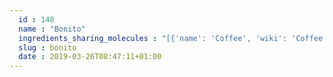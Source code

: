 ```yaml
---
  id : 148
  name : "Bonito"
  ingredients_sharing_molecules : "[{'name': 'Coffee', 'wiki': 'Coffee', 'id': 46, 'category': 'Beverage Caffeinated', 'common_molecules': [6429333, 6560, 7267, 11902, 11335, 8369, 460, 14296, 7144, 13187, 1130, 61712, 61209, 7249, 7148, 7047, 7150, 62484, 14511, 61653, 644104, 6590, 612, 14079, 11527, 18635, 998, 996, 1049, 18522, 62453, 12170, 9256, 878, 6736, 10823, 643731]}, {'name': 'Tea', 'wiki': 'Tea', 'id': 310, 'category': 'Plant', 'common_molecules': [6560, 13187, 460, 5144, 14296, 7144, 7043, 1130, 12587, 7148, 7047, 7150, 62484, 61653, 644104, 6590, 6985, 612, 14079, 10823, 18635, 998, 996, 1049, 8500, 62453, 5352876, 878, 6736, 9862, 1068, 5318599, 643731, 11527]}, {'name': 'Beer', 'wiki': 'Beer', 'id': 9, 'category': 'Beverage Alcoholic', 'common_molecules': [6560, 31291, 612, 8369, 460, 7144, 13187, 1130, 61712, 1049, 878, 62484, 644104, 6590, 996, 14079, 12170, 18635, 998, 14296, 61209, 62453, 240925, 9256, 1001, 9862, 1068, 10823, 643731]}, {'name': 'Cocoa', 'wiki': 'Theobroma_cacao', 'id': 283, 'category': 'Seed', 'common_molecules': [6429333, 6560, 11902, 8369, 460, 5144, 125468, 7144, 13187, 996, 12587, 61209, 7047, 7150, 14511, 644104, 6590, 612, 14079, 12170, 18635, 998, 14296, 1049, 8500, 18522, 1001, 878, 9862]}, {'name': 'Rice', 'wiki': 'Rice', 'id': 55, 'category': 'Cereal', 'common_molecules': [6429333, 7043, 11902, 460, 13187, 1130, 12587, 7047, 878, 14511, 644104, 6590, 996, 18635, 11622, 14296, 1049, 8500, 62453, 9256, 7150, 6736, 9862, 1068, 998]}]"
  slug : bonito
  date : 2019-03-26T08:47:11+01:00
---
```



